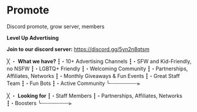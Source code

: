 # Promote
Discord promote, grow server, members

**Level Up Advertising**

**Join to our discord server:** https://discord.gg/5yn2n8qtsm

╳ ・ **What we have?**
┇・10+ Advertising Channels
┇・SFW and Kid-Friendly, no NSFW
┇・LGBTQ+ Friendly
┇・Welcoming Community
┇・Partnerships, Affiliates, Networks
┇・Monthly Giveaways & Fun Events
┇・Great Staff Team
┇・Fun Bots
┇・Active Community
╰┄┄┄┄┄┄┄┄┄⫸

╳ ・ **Looking for**
┇・Staff Members
┇・Partnerships, Affiliates, Networks
┇・Boosters
╰┄┄┄┄┄┄┄┄┄⫸
